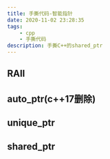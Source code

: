 ```yaml
---
title: 手撕代码-智能指针
date: 2020-11-02 23:28:35
tags: 
    - cpp
    - 手撕代码
description: 手撕C++的shared_ptr
---
```


## RAII
## auto_ptr(c++17删除)
## unique_ptr
## shared_ptr

